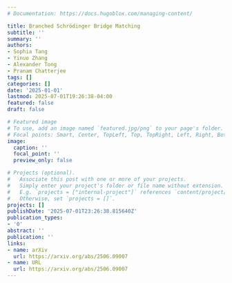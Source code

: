 ```yaml
---
# Documentation: https://docs.hugoblox.com/managing-content/

title: Branched Schrödinger Bridge Matching
subtitle: ''
summary: ''
authors:
- Sophia Tang
- Yinuo Zhang
- Alexander Tong
- Pranam Chatterjee
tags: []
categories: []
date: '2025-01-01'
lastmod: 2025-07-01T19:26:38-04:00
featured: false
draft: false

# Featured image
# To use, add an image named `featured.jpg/png` to your page's folder.
# Focal points: Smart, Center, TopLeft, Top, TopRight, Left, Right, BottomLeft, Bottom, BottomRight.
image:
  caption: ''
  focal_point: ''
  preview_only: false

# Projects (optional).
#   Associate this post with one or more of your projects.
#   Simply enter your project's folder or file name without extension.
#   E.g. `projects = ["internal-project"]` references `content/project/deep-learning/index.md`.
#   Otherwise, set `projects = []`.
projects: []
publishDate: '2025-07-01T23:26:38.815640Z'
publication_types:
- '0'
abstract: ''
publication: ''
links:
- name: arXiv
  url: https://arxiv.org/abs/2506.09007
- name: URL
  url: https://arxiv.org/abs/2506.09007
---
```


